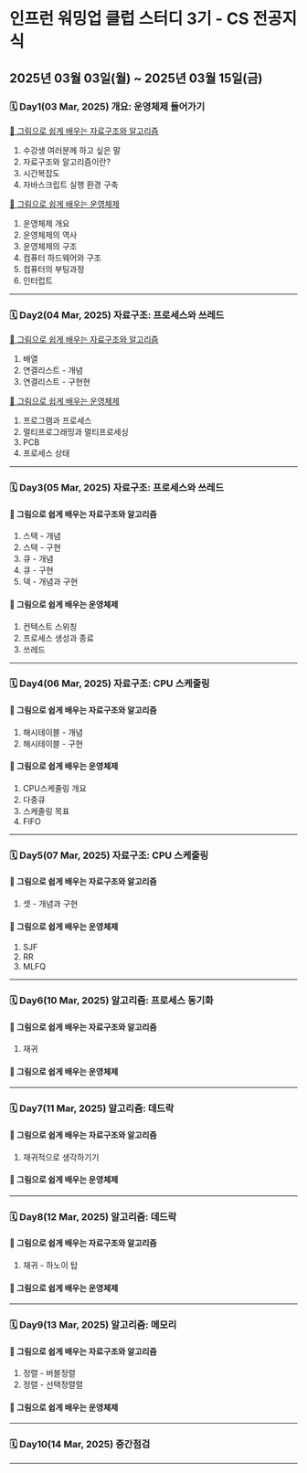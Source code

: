 # 인프런 워밍업 클럽 스터디 3기 - CS 전공지식

## 2025년 03월 03일(월) ~ 2025년 03월 15일(금)

### 🗓️ Day1(03 Mar, 2025) 개요: 운영체제 들어가기

[📖 그림으로 쉽게 배우는 자료구조와 알고리즘](LearningDataStructure&Algorithm.md#️-day103-mar-2025-개요-운영체제-들어가기)
1. 수강생 여러분께 하고 싶은 말
2. 자료구조와 알고리즘이란?
3. 시간복잡도
4. 자바스크립트 실행 환경 구축

[📖 그림으로 쉽게 배우는 운영체제](LearningOperatingSystem.md#️-day103-mar-2025-개요-운영체제-들어가기)
1. 운영체제 개요
2. 운영체제의 역사
3. 운영체제의 구조
4. 컴퓨터 하드웨어와 구조
5. 컴퓨터의 부팅과정
6. 인터럽트
  
***** ***** ***** ***** *****
  
### 🗓️ Day2(04 Mar, 2025) 자료구조: 프로세스와 쓰레드

[📖 그림으로 쉽게 배우는 자료구조와 알고리즘](LearningDataStructure&Algorithm.md#️-day204-mar-2025-자료구조-프로세스와-쓰레드)
1. 배열
2. 연결리스트 - 개념
3. 연결리스트 - 구현현

[📖 그림으로 쉽게 배우는 운영체제](LearningOperatingSystem.md#️-day204-mar-2025-자료구조-프로세스와-쓰레드)
1. 프로그램과 프로세스
2. 멀티프로그래밍과 멀티프로세싱
3. PCB
4. 프로세스 상태
  
***** ***** ***** ***** *****
  
### 🗓️ Day3(05 Mar, 2025) 자료구조: 프로세스와 쓰레드

#### 📖 그림으로 쉽게 배우는 자료구조와 알고리즘
1. 스택 - 개념
2. 스택 - 구현
3. 큐 - 개념
4. 큐 - 구현
5. 덱 - 개념과 구현

#### 📖 그림으로 쉽게 배우는 운영체제
1. 컨텍스트 스위칭
2. 프로세스 생성과 종료
3. 쓰레드
  
***** ***** ***** ***** *****
  
### 🗓️ Day4(06 Mar, 2025) 자료구조: CPU 스케줄링

#### 📖 그림으로 쉽게 배우는 자료구조와 알고리즘
1. 해시테이블 - 개념
2. 해시테이블 - 구현

#### 📖 그림으로 쉽게 배우는 운영체제
1. CPU스케줄링 개요
2. 다중큐
3. 스케줄링 목표
4. FIFO
  
***** ***** ***** ***** *****
  
### 🗓️ Day5(07 Mar, 2025) 자료구조: CPU 스케줄링

#### 📖 그림으로 쉽게 배우는 자료구조와 알고리즘
1. 셋 - 개념과 구현

#### 📖 그림으로 쉽게 배우는 운영체제
1. SJF
2. RR
3. MLFQ

***** ***** ***** ***** *****
  
### 🗓️ Day6(10 Mar, 2025) 알고리즘: 프로세스 동기화

#### 📖 그림으로 쉽게 배우는 자료구조와 알고리즘
1. 재귀

#### 📖 그림으로 쉽게 배우는 운영체제

***** ***** ***** ***** *****
  
### 🗓️ Day7(11 Mar, 2025) 알고리즘: 데드락

#### 📖 그림으로 쉽게 배우는 자료구조와 알고리즘
1. 재귀적으로 생각하기기

#### 📖 그림으로 쉽게 배우는 운영체제

***** ***** ***** ***** *****
  
### 🗓️ Day8(12 Mar, 2025) 알고리즘: 데드락

#### 📖 그림으로 쉽게 배우는 자료구조와 알고리즘
1. 재귀 - 하노이 탑

#### 📖 그림으로 쉽게 배우는 운영체제

***** ***** ***** ***** *****
  
### 🗓️ Day9(13 Mar, 2025) 알고리즘: 메모리

#### 📖 그림으로 쉽게 배우는 자료구조와 알고리즘
1. 정렬 - 버블정렬
2. 정렬 - 선택정렬렬

#### 📖 그림으로 쉽게 배우는 운영체제

***** ***** ***** ***** *****
  
### 🗓️ Day10(14 Mar, 2025) 중간점검

***** ***** ***** ***** *****